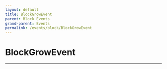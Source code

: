 ```yaml
---
layout: default
title: BlockGrowEvent
parent: Block Events
grand-parent: Events
permalink: /events/block/BlockGrowEvent
---
```


# BlockGrowEvent

---
